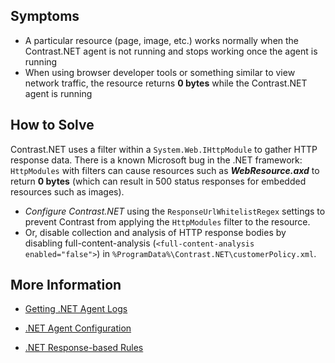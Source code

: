 <!--
title: "A Particular Resource Returns 0 Bytes Under Contrast.NET"
description: "Troubleshooting guide for .NET agent issues"
tags: "troubleshoot zero bytes agent installation .Net"
-->


## Symptoms

* A particular resource (page, image, etc.) works normally when the Contrast.NET agent is not running and stops working once the agent is running
* When using browser developer tools or something similar to view network traffic, the resource returns **0 bytes** while the Contrast.NET agent is running

## How to Solve

Contrast.NET uses a filter within a ```System.Web.IHttpModule``` to gather HTTP response data. There is a known Microsoft bug in the .NET framework: ```HttpModules``` with filters can cause resources such as ***WebResource.axd*** to return **0 bytes** (which can result in 500 status responses for embedded resources such as images).

* *Configure Contrast.NET* using the ```ResponseUrlWhitelistRegex``` settings to prevent Contrast from applying the ```HttpModules``` filter to the resource.
* Or, disable collection and analysis of HTTP response bodies by disabling full-content-analysis  (```<full-content-analysis enabled="false">```) in ```%ProgramData%\Contrast.NET\customerPolicy.xml```.

## More Information

* [Getting .NET Agent Logs](troubleshooting-net.html#logs)

* [.NET Agent Configuration](installation-netconfig.html#config)

* [.NET Response-based Rules](installation-netpolicy.html#response)

